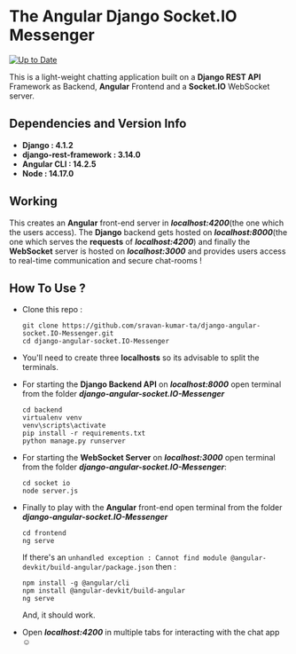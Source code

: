 # The Angular Django Socket.IO Messenger
[![Up to Date](https://github.com/ikatyang/emoji-cheat-sheet/workflows/Up%20to%20Date/badge.svg)](https://github.com/ikatyang/emoji-cheat-sheet/actions?query=workflow%3A%22Up+to+Date%22)

This is a light-weight chatting application built on a **Django REST API** Framework as Backend, **Angular** Frontend and a **Socket.IO** WebSocket server.

## Dependencies and Version Info

* **Django : 4.1.2**
* **django-rest-framework : 3.14.0**
* **Angular CLI : 14.2.5**
* **Node : 14.17.0**

## Working

This creates an **Angular** front-end server in ***localhost:4200***(the one which the users access). The **Django** backend gets hosted on ***localhost:8000***(the one which serves the **requests**  of ***localhost:4200***) and finally the **WebSocket** server is hosted on ***localhost:3000*** and provides users access to real-time communication and secure chat-rooms !

## How To Use ?

* Clone this repo :
  ```
  git clone https://github.com/sravan-kumar-ta/django-angular-socket.IO-Messenger.git
  cd django-angular-socket.IO-Messenger
  ```
* You'll need to create three **localhosts** so its advisable to split the terminals.

* For starting the **Django Backend API** on ***localhost:8000*** open terminal from the folder ***django-angular-socket.IO-Messenger***
  ```
  cd backend
  virtualenv venv
  venv\scripts\activate
  pip install -r requirements.txt
  python manage.py runserver
  ```
* For starting the **WebSocket Server** on ***localhost:3000*** open terminal from the folder ***django-angular-socket.IO-Messenger***:
  ```
  cd socket io
  node server.js
  ```
* Finally to play with the **Angular** front-end open terminal from the folder ***django-angular-socket.IO-Messenger***
  ```
  cd frontend
  ng serve
  ```
  If there's an ```unhandled exception : Cannot find module @angular-devkit/build-angular/package.json``` then :
  ```
  npm install -g @angular/cli
  npm install @angular-devkit/build-angular
  ng serve
  ```
  And, it should work.
* Open ***localhost:4200*** in multiple tabs for interacting with the chat app :relaxed:
